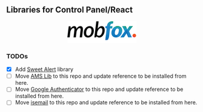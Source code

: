 Libraries for Control Panel/React
----
<p align="center">
  <a href="https://www.mobfox.com/">
    <img alt="SweetAlert For Mobfox" src="https://github.com/mobfox/control-panel-libs/blob/master/sweetalert/assets/Logo.png?raw=true">
  </a>
</p>

### TODOs
- [x] Add [Sweet Alert](https://github.com/mobfox/control-panel-libs/tree/master/sweetalert) library
- [ ] Move [AMS Lib](https://github.com/mobfox/amslib) to this repo and update reference to be installed from here.
- [ ] Move [Google Authenticator](https://github.com/mobfox/GoogleAuthenticator) to this repo and update reference to be installed from here.
- [ ] Move [isemail](https://github.com/mobfox/isemail) to this repo and update reference to be installed from here.
